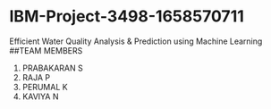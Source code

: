 # IBM-Project-3498-1658570711
Efficient Water Quality Analysis &amp; Prediction using Machine Learning
##TEAM MEMBERS
1. PRABAKARAN S
2. RAJA P
3. PERUMAL K
4. KAVIYA N
